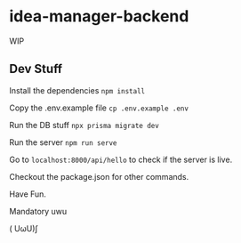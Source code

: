 # idea-manager-backend

WIP


## Dev Stuff

Install the dependencies `npm install`

Copy the .env.example file `cp .env.example .env`

Run the DB stuff `npx prisma migrate dev`

Run the server `npm run serve`

Go to `localhost:8000/api/hello` to check if the server is live.

Checkout the package.json for other commands.

Have Fun.

Mandatory uwu 

( UωU)∫

